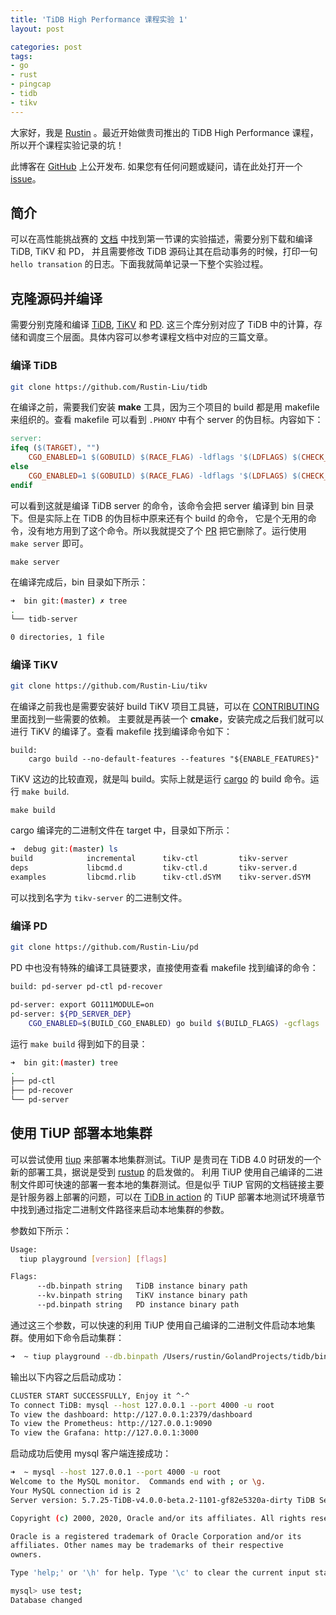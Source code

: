 ```yaml
---
title: 'TiDB High Performance 课程实验 1'
layout: post

categories: post
tags:
- go
- rust
- pingcap
- tidb
- tikv
---
```


大家好，我是 [Rustin](https://github.com/Rustin-Liu) 。最近开始做贵司推出的 TiDB High Performance 课程，所以开个课程实验记录的坑！

此博客在 [GitHub](https://github.com/Rustin-Liu/blog) 上公开发布. 如果您有任何问题或疑问，请在此处打开一个 [issue](https://github.com/Rustin-Liu/blog/issues)。

## 简介

可以在高性能挑战赛的 [文档](https://docs.qq.com/sheet/DSlBwS3VCb01kTnZw?tab=BB08J2) 中找到第一节课的实验描述，需要分别下载和编译 TiDB, TiKV 和 PD，
并且需要修改 TiDB 源码让其在启动事务的时候，打印一句 `hello transation` 的日志。下面我就简单记录一下整个实验过程。

## 克隆源码并编译

需要分别克隆和编译 [TiDB](https://github.com/pingcap/tidb), [TiKV](https://github.com/tikv/tikv) 和 [PD](https://github.com/tikv/pd).
这三个库分别对应了 TiDB 中的计算，存储和调度三个层面。具体内容可以参考课程文档中对应的三篇文章。

### 编译 TiDB

```sh
git clone https://github.com/Rustin-Liu/tidb
```
在编译之前，需要我们安装 **make** 工具，因为三个项目的 build 都是用 makefile 来组织的。查看 makefile 可以看到 `.PHONY` 中有个 server
的伪目标。内容如下：

```makefile
server:
ifeq ($(TARGET), "")
	CGO_ENABLED=1 $(GOBUILD) $(RACE_FLAG) -ldflags '$(LDFLAGS) $(CHECK_FLAG)' -o bin/tidb-server tidb-server/main.go
else
	CGO_ENABLED=1 $(GOBUILD) $(RACE_FLAG) -ldflags '$(LDFLAGS) $(CHECK_FLAG)' -o '$(TARGET)' tidb-server/main.go
endif
```

可以看到这就是编译 TiDB server 的命令，该命令会把 server 编译到 bin 目录下。但是实际上在 TiDB 的伪目标中原来还有个 build 的命令，
它是个无用的命令，没有地方用到了这个命令。所以我就提交了个 [PR](https://github.com/pingcap/tidb/pull/19221) 把它删除了。运行使用 `make server` 即可。

```
make server
```

在编译完成后，bin 目录如下所示：
```sh
➜  bin git:(master) ✗ tree
.
└── tidb-server

0 directories, 1 file
```

### 编译 TiKV

```sh
git clone https://github.com/Rustin-Liu/tikv
```

在编译之前我也是需要安装好 build TiKV 项目工具链，可以在 [CONTRIBUTING](https://github.com/tikv/tikv/blob/master/CONTRIBUTING.md) 里面找到一些需要的依赖。
主要就是再装一个 **cmake**，安装完成之后我们就可以进行 TiKV 的编译了。查看 makefile 找到编译命令如下：

```
build:
	cargo build --no-default-features --features "${ENABLE_FEATURES}"
```

TiKV 这边的比较直观，就是叫 build。实际上就是运行 [cargo](https://github.com/rust-lang/cargo) 的 build 命令。运行 `make build`.

```
make build
```

cargo 编译完的二进制文件在 target 中，目录如下所示：

```sh
➜  debug git:(master) ls
build            incremental      tikv-ctl         tikv-server
deps             libcmd.d         tikv-ctl.d       tikv-server.d
examples         libcmd.rlib      tikv-ctl.dSYM    tikv-server.dSYM
```

可以找到名字为 `tikv-server` 的二进制文件。

### 编译 PD

```sh
git clone https://github.com/Rustin-Liu/pd
```

PD 中也没有特殊的编译工具链要求，直接使用查看 makefile 找到编译的命令：

```sh
build: pd-server pd-ctl pd-recover

pd-server: export GO111MODULE=on
pd-server: ${PD_SERVER_DEP}
	CGO_ENABLED=$(BUILD_CGO_ENABLED) go build $(BUILD_FLAGS) -gcflags '$(GCFLAGS)' -ldflags '$(LDFLAGS)' -tags "$(BUILD_TAGS)" -o bin/pd-server cmd/pd-server/main.go
```

运行 `make build` 得到如下的目录：

```sh
➜  bin git:(master) tree
.
├── pd-ctl
├── pd-recover
└── pd-server
```

## 使用 TiUP 部署本地集群

可以尝试使用 [tiup](https://tiup.io/) 来部署本地集群测试。TiUP 是贵司在 TiDB 4.0 时研发的一个新的部署工具，据说是受到 [rustup](https://rustup.rs/) 的启发做的。
利用 TiUP 使用自己编译的二进制文件即可快速的部署一套本地的集群测试。但是似乎 TiUP 官网的文档链接主要是针服务器上部署的问题，可以在 [TiDB in action](https://book.tidb.io/session2/chapter1/tiup-playground.html)
的 TiUP 部署本地测试环境章节中找到通过指定二进制文件路径来启动本地集群的参数。

参数如下所示：

```sh
Usage:
  tiup playground [version] [flags]

Flags:
      --db.binpath string   TiDB instance binary path
      --kv.binpath string   TiKV instance binary path
      --pd.binpath string   PD instance binary path
```

通过这三个参数，可以快速的利用 TiUP 使用自己编译的二进制文件启动本地集群。使用如下命令启动集群：

```sh
➜  ~ tiup playground --db.binpath /Users/rustin/GolandProjects/tidb/bin/tidb-server --kv.binpath /Users/rustin/ClionProjects/tikv/target/debug/tikv-server --pd.binpath /Users/rustin/GolandProjects/pd/bin/pd-server
```

输出以下内容之后启动成功：

```sh
CLUSTER START SUCCESSFULLY, Enjoy it ^-^
To connect TiDB: mysql --host 127.0.0.1 --port 4000 -u root
To view the dashboard: http://127.0.0.1:2379/dashboard
To view the Prometheus: http://127.0.0.1:9090
To view the Grafana: http://127.0.0.1:3000
```

启动成功后使用 mysql 客户端连接成功：

```sh
➜  ~ mysql --host 127.0.0.1 --port 4000 -u root
Welcome to the MySQL monitor.  Commands end with ; or \g.
Your MySQL connection id is 2
Server version: 5.7.25-TiDB-v4.0.0-beta.2-1101-gf82e5320a-dirty TiDB Server (Apache License 2.0) Community Edition, MySQL 5.7 compatible

Copyright (c) 2000, 2020, Oracle and/or its affiliates. All rights reserved.

Oracle is a registered trademark of Oracle Corporation and/or its
affiliates. Other names may be trademarks of their respective
owners.

Type 'help;' or '\h' for help. Type '\c' to clear the current input statement.

mysql> use test;
Database changed
```